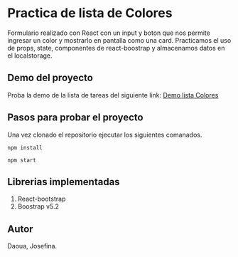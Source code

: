 # Practica de lista de Colores

Formulario realizado con React con un input y boton  que nos permite ingresar un color y mostrarlo en pantalla como una card. Practicamos el uso de props, state, componentes de react-boostrap y almacenamos datos en el localstorage.

## Demo del proyecto

Proba la demo de la lista de tareas del siguiente link: [Demo lista Colores](https://paleta-de-colores-react.netlify.app/)

## Pasos para probar el proyecto

Una vez clonado el repositorio ejecutar los siguientes comanados. 

`npm install`

`npm start`

## Librerias implementadas
1. React-bootstrap
1. Boostrap v5.2

## Autor
Daoua, Josefina.